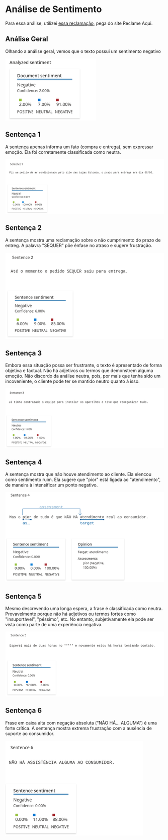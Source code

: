 # Análise de Sentimento

Para essa análise, utilizei [essa reclamação](https://www.reclameaqui.com.br/lojas-colombo-loja-online/pedido-atrasado-e-zero-atendimento-ao-consumidor_tluPlJKYIx6ZTBD9/), pega do site Reclame Aqui.

## Análise Geral
Olhando a análise geral, vemos que o texto possui um sentimento negativo

![Análise Geral](images/analise_geral.png)

## Sentença 1
A sentença apenas informa um fato (compra e entrega), sem expressar emoção. Ela foi corretamente classificada como neutra.

![Sentença 1](images/sentenca_1.png)

## Sentença 2
A sentença mostra uma reclamação sobre o não cumprimento do prazo de entreg. A palavra "SEQUER" põe ênfase no atraso e sugere frustração.

![Sentença 2](images/sentenca_2.png)

## Sentença 3
Embora essa situação possa ser frustrante, o texto é apresentado de forma objetiva e factual. Não há adjetivos ou termos que demonstrem alguma emoção. Não discordo da análise neutra, pois, por mais que tenha sido um incoveniente, o cliente pode ter se mantido neutro quanto à isso.

![Sentença 3](images/sentenca_3.png)

## Sentença 4
A sentença mostra que não houve atendimento ao cliente. Ela elencou como sentimento ruim. Ela sugere que "pior" está ligada ao "atendimento", de maneira à intensificar um ponto negativo.


![Sentença 4](images/sentenca_4.png)

## Sentença 5
Mesmo descrevendo uma longa espera, a frase é classificada como neutra. Provavelmente porque não há adjetivos ou termos fortes como "insuportável", "péssimo", etc. No entanto, subjetivamente ela pode ser vista como parte de uma experiência negativa.

![Sentença 5](images/sentenca_5.png)

## Sentença 6
Frase em caixa alta com negação absoluta (“NÃO HÁ... ALGUMA”) é uma forte crítica. A sentença mostra extrema frustração com a ausência de suporte ao consumidor.

![Sentença 6](images/sentenca_6.png)

